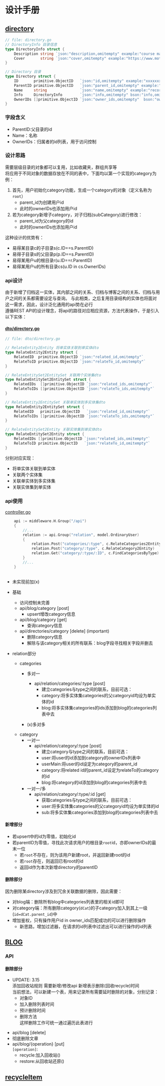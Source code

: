 # 设计手册


## [directory](directory.go)
``` go
// file: directory.go
// DirectoryInfo 目录信息
type DirectoryInfo struct {
	Description string `json:"description,omitempty" example:"course materials" bson:"description,omitempty"`
	Cover       string `json:"cover,omitempty" example:"https://www.motwo.cn/cover" bson:"cover,omitempty"`
}

// Directory 目录
type Directory struct {
	ID       primitive.ObjectID   `json:"id,omitempty" example:"xxxxxxxxxxxxxx==" bson:"_id,omitempty"`
	ParentID primitive.ObjectID   `json:"parent_id,omitempty" example:"xxxxxxxxxxxxxx==" bson:"parent_id,omitempty"`
	Name     string               `json:"name,omitempty" example:"records" bson:"name,omitempty"`
	Info     DirectoryInfo        `json:"info,omitempty" bson:"info,omitempty"`
	OwnerIDs []primitive.ObjectID `json:"owner_ids,omitempty"  bson:"owner_ids,omitempty"`
}
```
### 字段含义
- ParentID:父目录的id
- Name：名称
- OwnerIDs：归属者的id列表，用于访问控制

### 设计思路
需要层级目录的对象都可以复用，比如收藏夹，群组共享等  
将应用于不同对象的数据存放在不同的表中，下面均以第一个实现的category为例：  
1. 首先，用户初始化category功能，生成一个category的对象（定义名称为`root`）
   - parent_id为创建用户id
   - 此时的ownerIDs也添加用户id
2. 若为category新增子category，对子归档(subCategory)进行修改：
   - parent_id为父category的id
   - 此时的ownerIDs也添加用户id
    
这种设计的优势有：
- 易得某目录c的子目录s(c.ID==s.ParentID)
- 易得子目录s的父目录p(p.ID==s.ParentID)
- 易得某用户u的根目录r(u.ID==r.ParentID)
- 易得某用户u的所有目录cs(u.ID in cs.OwnerIDs)
    
### api设计
由于新增了归档这一实体，其内部之间的关系、归档与博客之间的关系、归档与用户之间的关系都需要设定与查询。
与此相类，之后复用目录结构的实体也将面对这一需求，因此，设计泛化通用的api势在必行   
遵循REST API的设计理念，将api的路径对应相应资源，方法代表操作，于是引入以下实体：


#### [dto/directory.go](../../dto/directory.go)
``` go
// file: dto/directory.go

// RelateEntity2Entity 将单实体关联到单实体dto
type RelateEntity2Entity struct {
	RelatedID  primitive.ObjectID `json:"related_id,omitempty"`
	RelateToID primitive.ObjectID `json:"relateTo_id,omitempty"`
}

// RelateEntitySet2EntitySet 关联两个实体集dto
type RelateEntitySet2EntitySet struct {
	RelatedIDs  []primitive.ObjectID `json:"related_ids,omitempty"`
	RelateToIDs []primitive.ObjectID `json:"relateTo_ids,omitempty"`
}

// RelateEntity2EntitySet 关联单实体到多实体集dto
type RelateEntity2EntitySet struct {
	RelatedID   primitive.ObjectID   `json:"related_id,omitempty"`
	RelateToIDs []primitive.ObjectID `json:"relateTo_ids,omitempty"`
}

// RelateEntitySet2Entity 关联实体集到单实体dto
type RelateEntitySet2Entity struct {
	RelatedIDs []primitive.ObjectID `json:"related_ids,omitempty"`
	RelateToID primitive.ObjectID   `json:"relateTo_id,omitempty"`
}
```

分别对应实现：
- 将单实体关联到单实体
- 关联两个实体集
- 关联单实体到多实体集
- 关联实体集到单实体

### api使用
[controller.go](../controller/controller.go)
``` go
    api := middleware.H.Group("/api")
    {
    	//...
        relation := api.Group("relation", model.OrdinaryUser)
        {
            relation.Post("categories/:type", c.RelateCategories2Entity)
            relation.Post("category/:type", c.RelateCategory2Entity)
            relation.Get("category/:type/:ID", c.FindCategoriesByType)
        }
        //...
    }
       
```
* 未实现前加(x)
- 基础
    - 访问控制未完善
    - api/blog/category [post]
        - upsert增改category信息
    - api/blog/category [get]
        - 查询category信息
  -  api/directories/category [delete] (important)
      - 删除category信息
      - 解除与该category相关的所有联系：blog字段寻找相关字段并删去

 
- relation部分
    - categories
      - 多对一
        - api/relation/categories/:type [post]
          - 建立categories与type之间的联系，目前可选：
          - category:将多实体集categories的父categoryid均设为单实体的id
          - blog:将多实体集categories的ids添加到blog的categories列表中去
        
      - (x)多对多
    - category
      - 一对一
        - api/relation/category/:type [post]
          - 建立category与type之间的联系，目前可选：
          - user:将user的id添加到category的ownerIDs列表中
          - userMain:将user的id设定为category的parent_id
          - category:将related id的parent_id设定为relateTo的category的id
          - blog:将category的id添加到blog的categories列表中去
      - 一对一/多  
        - api/relation/category/:type/:id [get]
          - 获取categories与type之间的联系，目前可选：
          - user:将多实体集categories的父categoryid均设为单实体的id
          - sub:将多实体集categories添加到blog的categories列表中去
      
#### 新增部分

- 若upsert中的id为零值，初始化id  
- 若parentID为零值，寻找此次请求用户的根目录`root`id，亦即ownerIDs的最末一位
    - 若`root`不存在，则为该用户新建root，并返回新建root的id
    - 若`root`存在，则返回已有root的id
    - 返回id作为本次新增directory的parentID

    
#### 删除部分
因为删除某directory涉及到冗余关联数据的删除，因此需要：
- 对blog端：删除所有blog中categories列表里的相关id即可
- 对category端：所有删除category(`dCat`)的子category加入到其上一级(`id=dCat.parent_id`)中
- 增加鉴权，只有操作用户id in owner_ids匹配成功的可以进行删除操作
    - 新思路，增加过滤器，在请求的id列表中过滤出可以进行操作的id列表

## [BLOG](blog.go)

### API

#### 删除部分

* UPDATE: 3.15  
添加回收站规则
  需要新增/修改api
  新增表示删除(回收recycle)时间   
当前想法，可以新建一个表，用来记录所有需要延时删除的对象，分别记录：
  - 对象ID
  - 加入删除列表时间
  - 预计删除时间
  - 删除方法  
这样删除工作可统一通过遍历此表进行    
  
- api/blog [delete]
 - 彻底删除文章
- api/blog/{operation} [put]  
   `[operation]`:
    - recycle:加入回收站()
    - restore:从回收站还原()
    
## [recycleItem](recycleItem.go)








